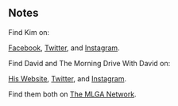 ## Notes

Find Kim on:

[Facebook](https://facebook.com/lesbertarian), [Twitter](https://twitter.com/lesbertarian), and [Instagram](https://instagram.com/lesbertarian).

Find David and The Morning Drive With David on:

[His Website](https://mlganetwork.com/channel/the-morning-drive-with-david), [Twitter](https://twitter.com/DriveWithDavid), and [Instagram](https://instagram.com/themorningdrivepodcast).

Find them both on [The MLGA Network](https://mlganetwork.com).
